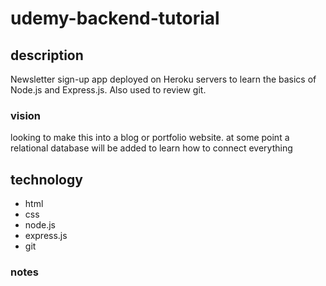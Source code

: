 # udemy-backend-tutorial
## description
Newsletter sign-up app deployed on Heroku servers to learn the basics of Node.js and Express.js. Also used to review git.
### vision
 looking to make this into a blog or portfolio website. 
 at some point a relational database will be added to learn how to connect everything
 
## technology
- html
- css
- node.js
- express.js
- git
### notes 
  
